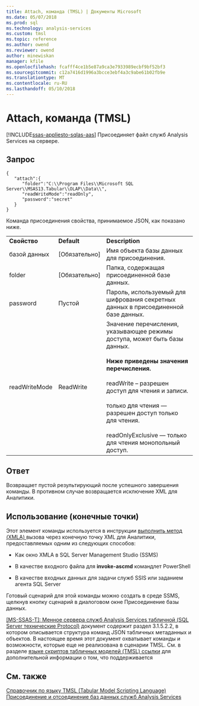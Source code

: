 ```yaml
---
title: Attach, команда (TMSL) | Документы Microsoft
ms.date: 05/07/2018
ms.prod: sql
ms.technology: analysis-services
ms.custom: tmsl
ms.topic: reference
ms.author: owend
ms.reviewer: owend
author: minewiskan
manager: kfile
ms.openlocfilehash: fcafff4ce1b5e87a9ca3e7933989ecbf9bf52bf3
ms.sourcegitcommit: c12a7416d1996a3bcce3ebf4a3c9abe61b02fb9e
ms.translationtype: MT
ms.contentlocale: ru-RU
ms.lasthandoff: 05/10/2018
---
```

# <a name="attach-command-tmsl"></a>Attach, команда (TMSL)
[!INCLUDE[ssas-appliesto-sqlas-aas](../../includes/ssas-appliesto-sqlas-aas.md)]
  Присоединяет файл служб Analysis Services на сервере.  
  
  
## <a name="request"></a>Запрос  
  
```  
{   
   "attach":{   
      "folder":"C:\\Program Files\\Microsoft SQL Server\\MSAS13.Tabular\\OLAP\\Data\\",  
      "readWriteMode":"readOnly",  
      "password":"secret"  
   }  
}  
```  
  
 Команда присоединения свойства, принимаемое JSON, как показано ниже.  
  
||||  
|-|-|-|  
|**Свойство**|**Default**|**Description**|  
|базой данных|[Обязательно]|Имя объекта базы данных для присоединения.|  
|folder|[Обязательно]|Папка, содержащая присоединенной базе данных.|  
|password|Пустой|Пароль, используемый для шифрования секретных данных в присоединенной базе данных.|  
|readWriteMode|ReadWrite|Значение перечисления, указывающее режимы доступа, может быть базы данных.<br /><br /> **Ниже приведены значения перечисления.**<br /><br /> readWrite – разрешен доступ для чтения и записи.<br /><br /> только для чтения — разрешен доступ только для чтения.<br /><br /> readOnlyExclusive — только для чтения монопольный доступ.|  
  
## <a name="response"></a>Ответ  
 Возвращает пустой результирующий после успешного завершения команды. В противном случае возвращается исключение XML для Аналитики.  
  
## <a name="usage-endpoints"></a>Использование (конечные точки)  
 Этот элемент команды используется в инструкции [выполнить метод &#40;XMLA&#41; ](../../analysis-services/xmla/xml-elements-methods-execute.md) вызова через конечную точку XML для Аналитики, предоставляемых одним из следующих способов:  
  
-   Как окно XMLA в SQL Server Management Studio (SSMS)  
  
-   В качестве входного файла для **invoke-ascmd** командлет PowerShell  
  
-   В качестве входных данных для задачи служб SSIS или заданием агента SQL Server  
  
 Готовый сценарий для этой команды можно создать в среде SSMS, щелкнув кнопку сценарий в диалоговом окне Присоединение базы данных.  
  
 [ \[MS-SSAS-T\]: Менное сервера служб Analysis Services табличной (SQL Server технические Protocol)](http://go.microsoft.com/fwlink/p/?LinkId=784855) документ содержит раздел 3.1.5.2.2, в котором описывается структура команд JSON табличных метаданных и объектов. В настоящее время этот документ охватывает команды и возможности, которые еще не реализована в сценарии TMSL. См. в разделе [языке скриптов табличных моделей &#40;TMSL&#41; ссылки](../../analysis-services/tabular-model-scripting-language-tmsl-reference.md) для дополнительной информации о том, что поддерживается  

## <a name="see-also"></a>См. также  
 [Справочник по языку TMSL (Tabular Model Scripting Language)](../../analysis-services/tabular-model-scripting-language-tmsl-reference.md)   
 [Присоединение и отсоединение баз данных служб Analysis Services](../../analysis-services/multidimensional-models/attach-and-detach-analysis-services-databases.md)  
  
  
